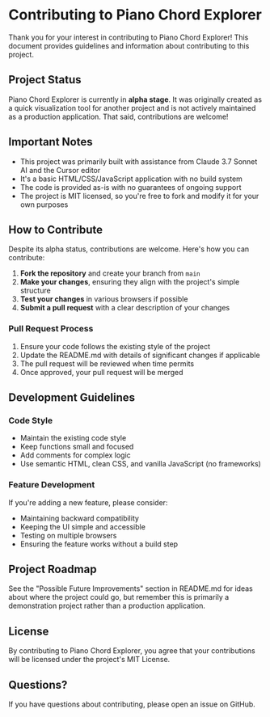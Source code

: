 # Contributing to Piano Chord Explorer

Thank you for your interest in contributing to Piano Chord Explorer! This document provides guidelines and information about contributing to this project.

## Project Status

Piano Chord Explorer is currently in **alpha stage**. It was originally created as a quick visualization tool for another project and is not actively maintained as a production application. That said, contributions are welcome!

## Important Notes

- This project was primarily built with assistance from Claude 3.7 Sonnet AI and the Cursor editor
- It's a basic HTML/CSS/JavaScript application with no build system
- The code is provided as-is with no guarantees of ongoing support
- The project is MIT licensed, so you're free to fork and modify it for your own purposes

## How to Contribute

Despite its alpha status, contributions are welcome. Here's how you can contribute:

1. **Fork the repository** and create your branch from `main`
2. **Make your changes**, ensuring they align with the project's simple structure
3. **Test your changes** in various browsers if possible
4. **Submit a pull request** with a clear description of your changes

### Pull Request Process

1. Ensure your code follows the existing style of the project
2. Update the README.md with details of significant changes if applicable
3. The pull request will be reviewed when time permits
4. Once approved, your pull request will be merged

## Development Guidelines

### Code Style

- Maintain the existing code style
- Keep functions small and focused
- Add comments for complex logic
- Use semantic HTML, clean CSS, and vanilla JavaScript (no frameworks)

### Feature Development

If you're adding a new feature, please consider:

- Maintaining backward compatibility
- Keeping the UI simple and accessible
- Testing on multiple browsers
- Ensuring the feature works without a build step

## Project Roadmap

See the "Possible Future Improvements" section in README.md for ideas about where the project could go, but remember this is primarily a demonstration project rather than a production application.

## License

By contributing to Piano Chord Explorer, you agree that your contributions will be licensed under the project's MIT License.

## Questions?

If you have questions about contributing, please open an issue on GitHub. 